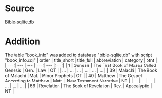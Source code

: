 # Source
[Bible-sqlite.db](https://github.com/scrollmapper/bible_databases.git)

# Addition
The table "book_info" was added to database "bible-sqlite.db" with script "book_info.sql"
| order | title_short | title_full | abbreviation | category | otnt |
| ---:| --- | --- |:---:| --- |:---:|
| 1 | Genesis | The First Book of Moses Called Genesis | Gen. | Law | OT |
| ... | ... | ... | ... | ... | ... |
| 39 | Malachi | The Book of Malachi | Mal. | Minor Prophets | OT |
| 40 | Matthew | The Gospel According to Matthew | Matt. | New Testament Narrative | NT |
| ... | ... | ... | ... | ... | ... |
| 66 | Revelation | The Book of Revelation | Rev. | Apocalyptic | NT |
